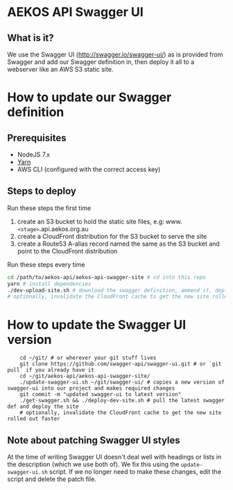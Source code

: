 # AEKOS API Swagger UI
## What is it?
We use the Swagger UI (http://swagger.io/swagger-ui/) as is provided from Swagger and add our Swagger definition in, then deploy it all to a webserver like an AWS S3 static site.

# How to update our Swagger definition
## Prerequisites
 - NodeJS 7.x
 - [Yarn](https://yarnpkg.com)
 - AWS CLI (configured with the correct access key)

## Steps to deploy

Run these steps the first time

 1. create an S3 bucket to hold the static site files, e.g: www.`<stage>`.api.aekos.org.au
 1. create a CloudFront distribution for the S3 bucket to serve the site
 1. create a Route53 A-alias record named the same as the S3 bucket and point to the CloudFront distribution

Run these steps every time
```bash
cd /path/to/aekos-api/aekos-api-swagger-site # cd into this repo
yarn # install dependencies
./dev-upload-site.sh # download the swagger definition, ammend it, deploy the swagger UI site
# optionally, invalidate the CloudFront cache to get the new site rolled out faster
```

# How to update the Swagger UI version

        cd ~/git/ # or wherever your git stuff lives
        git clone https://github.com/swagger-api/swagger-ui.git # or `git pull` if you already have it
        cd ~/git/aekos-api/aekos-api-swagger-site/
        ./update-swagger-ui.sh ~/git/swagger-ui/ # copies a new version of swagger-ui into our project and makes required changes
        git commit -m "updated swagger-ui to latest version"
        ./get-swagger.sh && ./deploy-dev-site.sh # pull the latest swagger def and deploy the site
        # optionally, invalidate the CloudFront cache to get the new site rolled out faster

## Note about patching Swagger UI styles
At the time of writing Swagger UI doesn't deal well with headings or lists in the description (which we use both of). We fix this using the `update-swagger-ui.sh` script. If we no longer need to make these changes, edit the script and delete the patch file.
